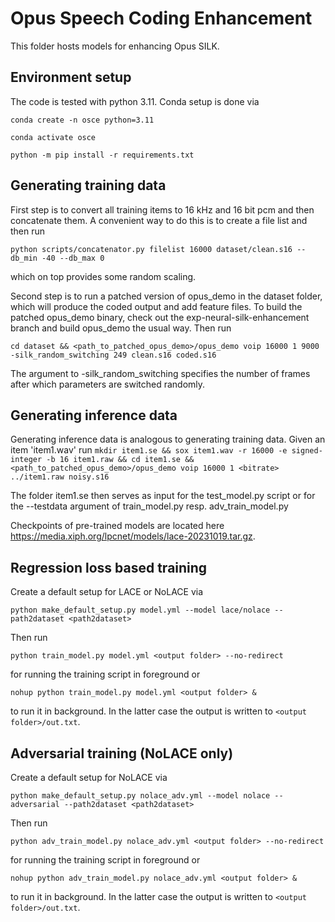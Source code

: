# Opus Speech Coding Enhancement

This folder hosts models for enhancing Opus SILK.

## Environment setup
The code is tested with python 3.11. Conda setup is done via


`conda create -n osce python=3.11`

`conda activate osce`

`python -m pip install -r requirements.txt`


## Generating training data
First step is to convert all training items to 16 kHz and 16 bit pcm and then concatenate them. A convenient way to do this is to create a file list and then run

`python scripts/concatenator.py filelist 16000 dataset/clean.s16 --db_min -40 --db_max 0`

which on top provides some random scaling.

Second step is to run a patched version of opus_demo in the dataset folder, which will produce the coded output and add feature files. To build the patched opus_demo binary, check out the exp-neural-silk-enhancement branch and build opus_demo the usual way. Then run

`cd dataset && <path_to_patched_opus_demo>/opus_demo voip 16000 1 9000 -silk_random_switching 249 clean.s16 coded.s16 `

The argument to -silk_random_switching specifies the number of frames after which parameters are switched randomly.

## Generating inference data
Generating inference data is analogous to generating training data. Given an item 'item1.wav' run
`mkdir item1.se && sox item1.wav -r 16000 -e signed-integer -b 16 item1.raw && cd item1.se && <path_to_patched_opus_demo>/opus_demo voip 16000 1 <bitrate> ../item1.raw noisy.s16`

The folder item1.se then serves as input for the test_model.py script or for the --testdata argument of train_model.py resp. adv_train_model.py

Checkpoints of pre-trained models are located here https://media.xiph.org/lpcnet/models/lace-20231019.tar.gz.

## Regression loss based training
Create a default setup for LACE or NoLACE via

`python make_default_setup.py model.yml --model lace/nolace --path2dataset <path2dataset>`

Then run

`python train_model.py model.yml <output folder> --no-redirect`

for running the training script in foreground or

`nohup python train_model.py model.yml <output folder> &`

to run it in background. In the latter case the output is written to `<output folder>/out.txt`.

## Adversarial training (NoLACE only)
Create a default setup for NoLACE via

`python make_default_setup.py nolace_adv.yml --model nolace --adversarial --path2dataset <path2dataset>`

Then run

`python adv_train_model.py nolace_adv.yml <output folder> --no-redirect`

for running the training script in foreground or

`nohup python adv_train_model.py nolace_adv.yml <output folder> &`

to run it in background. In the latter case the output is written to `<output folder>/out.txt`.